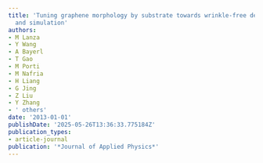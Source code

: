 ```yaml
---
title: 'Tuning graphene morphology by substrate towards wrinkle-free devices: Experiment
  and simulation'
authors:
- M Lanza
- Y Wang
- A Bayerl
- T Gao
- M Porti
- M Nafria
- H Liang
- G Jing
- Z Liu
- Y Zhang
- ' others'
date: '2013-01-01'
publishDate: '2025-05-26T13:36:33.775184Z'
publication_types:
- article-journal
publication: '*Journal of Applied Physics*'
---
```

